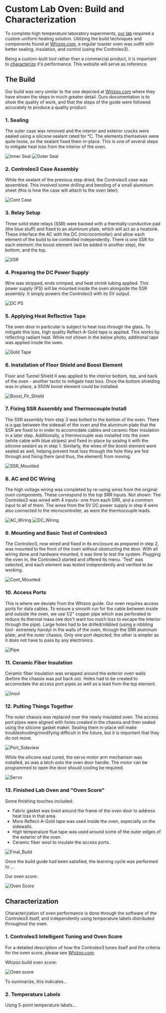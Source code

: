 # Custom Lab Oven: Build and Characterization

To complete high temperature laboratory experiments, [our lab](http://www.ece.ualberta.ca/~iyer/lab.html) required a custom uniform heating solution. Utilizing the build techniques and components found at [Whizoo.com](https://Whizoo.com), a regular toaster oven was outfit with better sealing, insulation, and control (using the Controleo3).

Being a custom-built tool rather than a commercial product, it is important to [characterize](#characterization) it's performance. This website will serve as reference.

## The Build
Our build was very similar to the one depicted at [Whizoo.com](https://www.whizoo.com/reflowoven) where they have shown the steps in much greater detail. Ours documentation is to show the quality of work, and that the steps of the guide were followed accurately to produce a quality product.

### 1. Sealing
The outer case was removed and the interior and exterior cracks were sealed using a silicone sealant rated for °C. The elements themselves were quite loose, so the sealant fixed them in-place. This is one of several steps to mitigate heat loss from the interior of the oven.


![Inner Seal](https://github.com/brentlabs/brentlabs/blob/gh-pages/2_inner_seal.png?raw=true)
![Outer Seal](https://github.com/brentlabs/brentlabs/blob/gh-pages/1_outer_seal.png?raw=true)

### 2. Controleo3 Case Assembly
While the sealant of the previous step dried, the Controleo3 case was assembled. This involved some drilling and bending of a small aluminum sheet (this is how the case will attach to the oven later).


![Cont Case](https://github.com/brentlabs/brentlabs/blob/gh-pages/3_cont_case.png?raw=true)

### 3. Relay Setup
Three solid state relays (SSR) were backed with a thermally-conductive pad (the blue stuff) and fixed to an aluminum plate, which will act as a heatsink. These interface the AC with the DC (microcontroller) and allow each element of the build to be controlled independently. There is one SSR for each element: the boost element (will be added in another step), the bottom, and the top. 


![SSR](https://github.com/brentlabs/brentlabs/blob/gh-pages/4_ssr.png?raw=true)

### 4. Preparing the DC Power Supply
Wire was stripped, ends crimped, and heat shrink tubing applied. This power supply (PS) will be mounted inside the oven alongside the SSR assembly. It simply powers the Controleo3 with its 5V output.


![DC PS](https://github.com/brentlabs/brentlabs/blob/gh-pages/5_dc_ps.png?raw=true)

### 5. Applying Heat Reflective Tape
The oven door in particular is subject to heat loss through the glass. To mitigate this loss, high quality Reflect-A-Gold tape is applied. This works by reflecting radiant heat. While not shown in the below photo, additional tape was applied inside the oven.


![Gold Tape](https://github.com/brentlabs/brentlabs/blob/gh-pages/6_gold_tape.png?raw=true)

### 6. Installation of Floor Shield and Boost Element
Floor and Tunnel Shield II was applied to the interior bottom, top, and back of the oven - another tactic to mitigate heat loss. Once the bottom shielding was in-place, a 350W boost element could be installed.


![Boost_Flr_Shield](https://github.com/brentlabs/brentlabs/blob/gh-pages/7_boost_flr_shld.png?raw=true)

### 7. Fixing SSR Assembly and Thermocouple Install
The SSR assembly from step 3 was bolted to the bottom of the oven. There is a gap between the sidewall of the oven and the aluminum plate that the SSR are fixed to in order to accomodate cables and ceramic fiber insulation in a later step. Additionally, a thermocouple was installed into the oven (white cable with blue stripes) and fixed in-place by sealing it with the silicone sealant as in step 1. Similarly, the wires of the boost element were sealed as well, helping prevent heat loss through the hole they are fed through and fixing them (and thus, the element) from moving.


![SSR_Mounted](https://github.com/brentlabs/brentlabs/blob/gh-pages/8_ssr_mounted.png?raw=true)

### 8. AC and DC Wiring
The high voltage wiring was completed by re-using wires from the original oven components. These correspond to the top SRR inputs. Not shown: The Controleo3 was wired with 4 inputs- one from each SRR, and a common input to all of them. The wires from the 5V DC power supply in step 4 were also connected to the microcontroller, as were the thermocouple leads.


![AC_Wiring](https://github.com/brentlabs/brentlabs/blob/gh-pages/9_ac_wiring.png?raw=true)
![DC_Wiring](https://github.com/brentlabs/brentlabs/blob/gh-pages/10_dc_wiring.png?raw=true)

### 9. Mounting and Basic Test of Controleo3
The Controleo3, now wired and fixed in its enclosure as prepared in step 2, was mounted to the front of the oven without obstructing the door. With all wiring done and hardware mounted, it was time to test the system. Plugging the oven in, the Controleo3 started and offered its menu. 'Test' was selected, and each element was tested independently and verified to be working.


![Cont_Mounted](https://github.com/brentlabs/brentlabs/blob/gh-pages/11_cont_mounted.png?raw=true)

### 10. Access Ports
This is where we deviate from the Whizoo guide. Our oven requires access ports for data cables. To ensure a smooth run for the cable between inside and outside the oven, we use 1/2" copper pipe which was perforated to reduce its thermal mass (we don't want too much loss to escape the interior through the pipe). Large holes had to be drilled/nibbled (using a nibbling tool- extremely handy) in the walls of the oven, through the SRR aluminum plate, and the outer chassis. Only one port depicted; the other is simpler as it does not have to pass by any electronics.


![Pipe](https://github.com/brentlabs/brentlabs/blob/gh-pages/12_pipe.png?raw=true)

### 11. Ceramic Fiber Insulation 
Ceramic fiber insulation was wrapped around the exterior oven walls (before the chassis was put back on). Holes had to be created to accomodate the access port pipes as well as a lead from the top element.


![Insul](https://github.com/brentlabs/brentlabs/blob/gh-pages/13_insul.png?raw=true)

### 12. Putting Things Together
The outer chassis was replaced over the newly insulated oven. The access port pipes were aligned with holes created in the chassis and then sealed using the silicone gasket maker. Sealing them in-place will make troubleshooting/modifying difficult in the future, but it is important that they do not move. 


![Port_Sideview](https://github.com/brentlabs/brentlabs/blob/gh-pages/15_port_sideview.png?raw=true)

While the silicone seal cured, the servo motor arm mechanism was installed, as was a latch onto the oven door handle. The motor can be programmed to open the door should cooling be required.


![Servo](https://github.com/brentlabs/brentlabs/blob/gh-pages/14_servo.png?raw=true)

### 13. Finished Lab Oven and "Oven Score"
Some finishing touches included:
- Fabric gasket was lined around the frame of the oven door to address heat loss in that area.
- More Reflect-A-Gold tape was used inside the oven, especially on the sidewalls.
- High temperature flue tape was used around some of the outer edges of the exterior of the oven.
- Ceramic fiber wool to insulate the access ports.


![Final_Build](https://github.com/brentlabs/brentlabs/blob/gh-pages/final_build.png?raw=true)

Once the build guide had been satisfied, the learning cycle was performed to ...

Our oven score:


![Oven Score](https://github.com/brentlabs/brentlabs/blob/gh-pages/x_ovenscore.png?raw=true)

## Characterization
Characterization of oven performance is done through the software of the Controleo3 itself, and independently using temperature labels distributed throughout the oven.

### 1. Controleo3 Intelligent Tuning and Oven Score
For a detailed description of how the Controleo3 tunes itself and the criteria for the oven score, please see [Whizoo.com](https://Whizoo.com/intelligent).

Whizoo build oven score:



![Oven score](https://github.com/brentlabs/brentlabs/blob/gh-pages/ovenscore_temp.png?raw=true)



To summarize, this indicates...

### 2. Temperature Labels
Using 5-point temperature labels...
